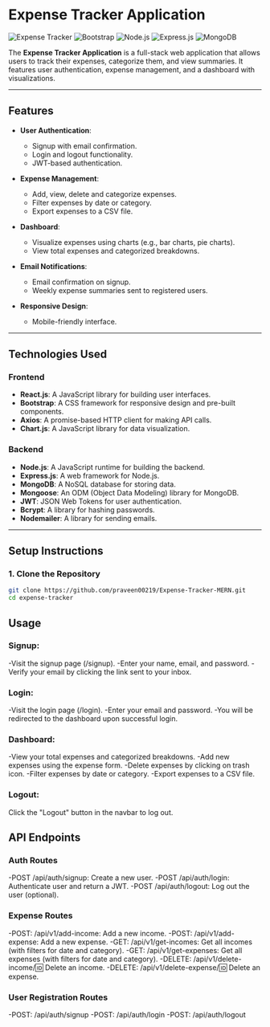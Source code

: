 # Expense Tracker Application

![Expense Tracker](https://img.shields.io/badge/React-18.2.0-blue) ![Bootstrap](https://img.shields.io/badge/Bootstrap-5.x-purple) ![Node.js](https://img.shields.io/badge/Node.js-16.x-green) ![Express.js](https://img.shields.io/badge/Express.js-4.x-lightgrey) ![MongoDB](https://img.shields.io/badge/MongoDB-6.x-brightgreen)

The **Expense Tracker Application** is a full-stack web application that allows users to track their expenses, categorize them, and view summaries. It features user authentication, expense management, and a dashboard with visualizations.

---

## Features

- **User Authentication**:

  - Signup with email confirmation.
  - Login and logout functionality.
  - JWT-based authentication.

- **Expense Management**:

  - Add, view, delete and categorize expenses.
  - Filter expenses by date or category.
  - Export expenses to a CSV file.

- **Dashboard**:

  - Visualize expenses using charts (e.g., bar charts, pie charts).
  - View total expenses and categorized breakdowns.

- **Email Notifications**:

  - Email confirmation on signup.
  - Weekly expense summaries sent to registered users.

- **Responsive Design**:
  - Mobile-friendly interface.

---

## Technologies Used

### Frontend

- **React.js**: A JavaScript library for building user interfaces.
- **Bootstrap**: A CSS framework for responsive design and pre-built components.
- **Axios**: A promise-based HTTP client for making API calls.
- **Chart.js**: A JavaScript library for data visualization.

### Backend

- **Node.js**: A JavaScript runtime for building the backend.
- **Express.js**: A web framework for Node.js.
- **MongoDB**: A NoSQL database for storing data.
- **Mongoose**: An ODM (Object Data Modeling) library for MongoDB.
- **JWT**: JSON Web Tokens for user authentication.
- **Bcrypt**: A library for hashing passwords.
- **Nodemailer**: A library for sending emails.

---

## Setup Instructions

### 1. Clone the Repository

```bash
git clone https://github.com/praveen00219/Expense-Tracker-MERN.git
cd expense-tracker
```

## Usage

### Signup:

-Visit the signup page (/signup).
-Enter your name, email, and password.
-Verify your email by clicking the link sent to your inbox.

### Login:

-Visit the login page (/login).
-Enter your email and password.
-You will be redirected to the dashboard upon successful login.

### Dashboard:

-View your total expenses and categorized breakdowns.
-Add new expenses using the expense form.
-Delete expenses by clicking on trash icon.
-Filter expenses by date or category.
-Export expenses to a CSV file.

### Logout:

Click the "Logout" button in the navbar to log out.

## API Endpoints

### Auth Routes

-POST /api/auth/signup: Create a new user.
-POST /api/auth/login: Authenticate user and return a JWT.
-POST /api/auth/logout: Log out the user (optional).

### Expense Routes

-POST: /api/v1/add-income: Add a new income.
-POST: /api/v1/add-expense: Add a new expense.
-GET: /api/v1/get-incomes: Get all incomes (with filters for date and category).
-GET: /api/v1/get-expenses: Get all expenses (with filters for date and category).
-DELETE: /api/v1/delete-income/:id: Delete an income.
-DELETE: /api/v1/delete-expense/:id: Delete an expense.

### User Registration Routes

-POST: /api/auth/signup
-POST: /api/auth/login
-POST: /api/auth/logout
